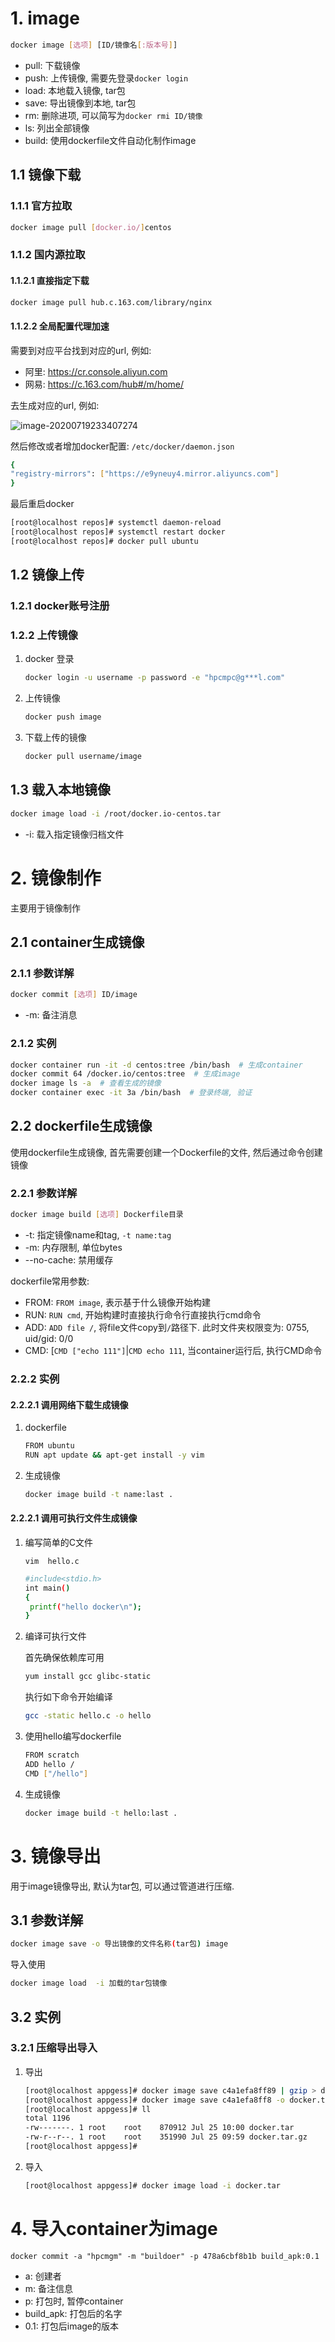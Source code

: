 # 1. image

```bash
docker image [选项] [ID/镜像名[:版本号]]
```

* pull: 下载镜像
* push: 上传镜像, 需要先登录`docker login`
* load: 本地载入镜像, tar包
* save: 导出镜像到本地, tar包
* rm:  删除进项, 可以简写为`docker rmi ID/镜像`
* ls: 列出全部镜像
* build: 使用dockerfile文件自动化制作image

## 1.1 镜像下载

### 1.1.1 官方拉取

```bash
docker image pull [docker.io/]centos
```

### 1.1.2 国内源拉取

#### 1.1.2.1 直接指定下载

```bash
docker image pull hub.c.163.com/library/nginx
```

#### 1.1.2.2 全局配置代理加速

需要到对应平台找到对应的url, 例如:

* 阿里: https://cr.console.aliyun.com
* 网易: https://c.163.com/hub#/m/home/

去生成对应的url, 例如:

![image-20200719233407274](image/02-docker%20image/image-20200719233407274.png)

然后修改或者增加docker配置: `/etc/docker/daemon.json`

```bash
{
"registry-mirrors": ["https://e9yneuy4.mirror.aliyuncs.com"]
}

```

最后重启docker

```bash
[root@localhost repos]# systemctl daemon-reload
[root@localhost repos]# systemctl restart docker
[root@localhost repos]# docker pull ubuntu
```

## 1.2 镜像上传

### 1.2.1 docker账号注册

### 1.2.2 上传镜像

1. docker 登录

   ```bash
   docker login -u username -p password -e "hpcmpc@g***l.com"
   ```

2. 上传镜像

   ```bash
   docker push image
   ```

3. 下载上传的镜像

   ```bash
   docker pull username/image
   ```

   

## 1.3 载入本地镜像

```bash
docker image load -i /root/docker.io-centos.tar
```

* -i: 载入指定镜像归档文件

# 2. 镜像制作

主要用于镜像制作

## 2.1 container生成镜像

### 2.1.1 参数详解

```bash
docker commit [选项] ID/image
```

* -m: 备注消息

### 2.1.2 实例

```bash
docker container run -it -d centos:tree /bin/bash  # 生成container
docker commit 64 /docker.io/centos:tree  # 生成image
docker image ls -a  # 查看生成的镜像
docker container exec -it 3a /bin/bash  # 登录终端, 验证
```

## 2.2 dockerfile生成镜像

使用dockerfile生成镜像, 首先需要创建一个Dockerfile的文件, 然后通过命令创建镜像

### 2.2.1 参数详解

```bash
docker image build [选项] Dockerfile目录
```

* -t: 指定镜像name和tag, `-t name:tag`
* -m: 内存限制, 单位bytes
* --no-cache: 禁用缓存

dockerfile常用参数:

* FROM:  `FROM image`, 表示基于什么镜像开始构建
* RUN: `RUN cmd`, 开始构建时直接执行命令行直接执行cmd命令
* ADD:  `ADD file /`, 将file文件copy到`/`路径下. 此时文件夹权限变为: 0755, uid/gid: 0/0
* CMD: [`CMD ["echo 111"]`|`CMD echo 111`, 当container运行后, 执行CMD命令

### 2.2.2 实例

#### 2.2.2.1 调用网络下载生成镜像

1. dockerfile

   ```bash
   FROM ubuntu
   RUN apt update && apt-get install -y vim
   ```

2. 生成镜像

   ```bash
   docker image build -t name:last .
   ```

   

#### 2.2.2.1 调用可执行文件生成镜像

1. 编写简单的C文件

   `vim  hello.c`

   ```bash
   #include<stdio.h>
   int main()
   {
   	printf("hello docker\n");
   }
   
   ```

   

2. 编译可执行文件

   首先确保依赖库可用

   ```bash
   yum install gcc glibc-static
   ```

   执行如下命令开始编译

   ```bash
   gcc -static hello.c -o hello
   ```

3. 使用hello编写dockerfile

   ```bash
   FROM scratch
   ADD hello /
   CMD ["/hello"]
   ```

4. 生成镜像

   ```bash
   docker image build -t hello:last .
   ```

# 3. 镜像导出

用于image镜像导出, 默认为tar包, 可以通过管道进行压缩.

## 3.1 参数详解

```bash
docker image save -o 导出镜像的文件名称(tar包) image
```

导入使用

```bash
docker image load  -i 加载的tar包镜像
```

## 3.2 实例

### 3.2.1 压缩导出导入

1. 导出

   ```bash
   [root@localhost appgess]# docker image save c4a1efa8ff89 | gzip > docker.tar.gz
   [root@localhost appgess]# docker image save c4a1efa8ff8 -o docker.tar
   [root@localhost appgess]# ll
   total 1196
   -rw-------. 1 root    root    870912 Jul 25 10:00 docker.tar
   -rw-r--r--. 1 root    root    351990 Jul 25 09:59 docker.tar.gz
   [root@localhost appgess]#
   ```

2. 导入

   ```bash
   [root@localhost appgess]# docker image load -i docker.tar
   ```

   

# 4. 导入container为image

```shell
docker commit -a "hpcmgm" -m "buildoer" -p 478a6cbf8b1b build_apk:0.1
```

* a: 创建者
* m: 备注信息
* p: 打包时, 暂停container
* build_apk: 打包后的名字
* 0.1: 打包后image的版本
